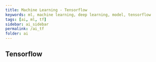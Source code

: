 ```yaml
---
title: Machine Learning - Tensorflow
keywords: ml, machine learning, deep learning, model, tensorflow
tags: [ai, ml, tf]
sidebar: ai_sidebar
permalink: /ai_tf
folder: ai
---
```


## Tensorflow
